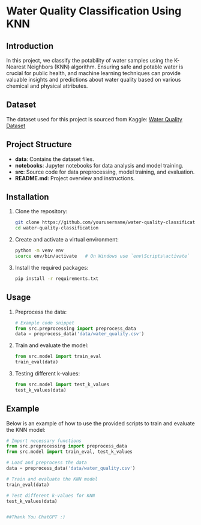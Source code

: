 # Water Quality Classification Using KNN

## Introduction

In this project, we classify the potability of water samples using the K-Nearest Neighbors (KNN) algorithm. Ensuring safe and potable water is crucial for public health, and machine learning techniques can provide valuable insights and predictions about water quality based on various chemical and physical attributes.

## Dataset

The dataset used for this project is sourced from Kaggle: [Water Quality Dataset](https://www.kaggle.com/datasets/adityakadiwal/water-potability)

## Project Structure

- **data**: Contains the dataset files.
- **notebooks**: Jupyter notebooks for data analysis and model training.
- **src**: Source code for data preprocessing, model training, and evaluation.
- **README.md**: Project overview and instructions.

## Installation

1. Clone the repository:
    ```bash
    git clone https://github.com/yourusername/water-quality-classification.git
    cd water-quality-classification
    ```

2. Create and activate a virtual environment:
    ```bash
    python -m venv env
    source env/bin/activate   # On Windows use `env\Scripts\activate`
    ```

3. Install the required packages:
    ```bash
    pip install -r requirements.txt
    ```

## Usage

1. Preprocess the data:
    ```python
    # Example code snippet
    from src.preprocessing import preprocess_data
    data = preprocess_data('data/water_quality.csv')
    ```

2. Train and evaluate the model:
    ```python
    from src.model import train_eval
    train_eval(data)
    ```

3. Testing different k-values:
    ```python
    from src.model import test_k_values
    test_k_values(data)
    ```

## Example

Below is an example of how to use the provided scripts to train and evaluate the KNN model:

```python
# Import necessary functions
from src.preprocessing import preprocess_data
from src.model import train_eval, test_k_values

# Load and preprocess the data
data = preprocess_data('data/water_quality.csv')

# Train and evaluate the KNN model
train_eval(data)

# Test different k-values for KNN
test_k_values(data)


##Thank You ChatGPT :)